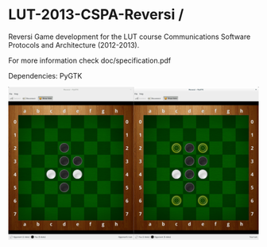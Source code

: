 LUT-2013-CSPA-Reversi /
====

Reversi Game development for the LUT course Communications Software Protocols and Architecture (2012-2013).

For more information check doc/specification.pdf

Dependencies: PyGTK

![Reversi screenshot](/doc/Reversi.png?raw=true "Screenshot")
